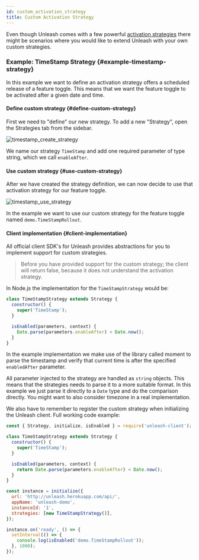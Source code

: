 ```yaml
---
id: custom_activation_strategy
title: Custom Activation Strategy
---
```


Even though Unleash comes with a few powerful [activation strategies](activation-strategies.md) there might be scenarios where you would like to extend Unleash with your own custom strategies.

### Example: TimeStamp Strategy {#example-timestamp-strategy}

In this example we want to define an activation strategy offers a scheduled release of a feature toggle. This means that we want the feature toggle to be activated after a given date and time.

#### Define custom strategy {#define-custom-strategy}

First we need to "define" our new strategy. To add a new "Strategy", open the Strategies tab from the sidebar.

![timestamp_create_strategy](/img/timestamp_create_strategy.png)

We name our strategy `TimeStamp` and add one required parameter of type string, which we call `enableAfter`.

#### Use custom strategy {#use-custom-strategy}

After we have created the strategy definition, we can now decide to use that activation strategy for our feature toggle.

![timestamp_use_strategy](/img/timestamp_use_strategy.png)

In the example we want to use our custom strategy for the feature toggle named `demo.TimeStampRollout`.

#### Client implementation {#client-implementation}

All official client SDK's for Unleash provides abstractions for you to implement support for custom strategies.

> Before you have provided support for the custom strategy; the client will return false, because it does not understand the activation strategy.

In Node.js the implementation for the `TimeStampStrategy` would be:

```javascript
class TimeStampStrategy extends Strategy {
  constructor() {
    super('TimeStamp');
  }

  isEnabled(parameters, context) {
    Date.parse(parameters.enableAfter) < Date.now();
  }
}
```

In the example implementation we make use of the library called moment to parse the timestamp and verify that current time is after the specified `enabledAfter` parameter.

All parameter injected to the strategy are handled as `string` objects. This means that the strategies needs to parse it to a more suitable format. In this example we just parse it directly to a `Date` type and do the comparison directly. You might want to also consider timezone in a real implementation.

We also have to remember to register the custom strategy when initializing the Unleash client. Full working code example:

```javascript
const { Strategy, initialize, isEnabled } = require('unleash-client');

class TimeStampStrategy extends Strategy {
  constructor() {
    super('TimeStamp');
  }

  isEnabled(parameters, context) {
    return Date.parse(parameters.enableAfter) < Date.now();
  }
}

const instance = initialize({
  url: 'http://unleash.herokuapp.com/api/',
  appName: 'unleash-demo',
  instanceId: '1',
  strategies: [new TimeStampStrategy()],
});

instance.on('ready', () => {
  setInterval(() => {
    console.log(isEnabled('demo.TimeStampRollout'));
  }, 1000);
});
```
